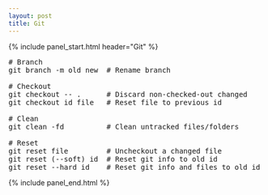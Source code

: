 ```yaml
---
layout: post
title: Git
---
```


{% include panel_start.html header="Git" %}
<pre>
# Branch
git branch -m old new  # Rename branch

# Checkout
git checkout -- .      # Discard non-checked-out changed
git checkout id file   # Reset file to previous id

# Clean
git clean -fd          # Clean untracked files/folders

# Reset
git reset file         # Uncheckout a changed file
git reset (--soft) id  # Reset git info to old id
git reset --hard id    # Reset git info and files to old id
</pre>
{% include panel_end.html %}
